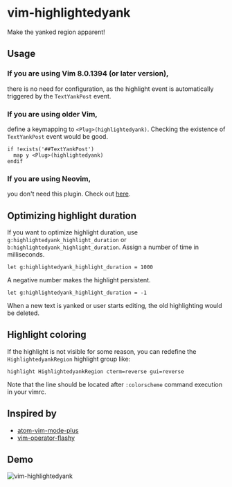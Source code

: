 # vim-highlightedyank
Make the yanked region apparent!

## Usage

### If you are using Vim 8.0.1394 (or later version),

there is no need for configuration, as the highlight event is automatically triggered by the `TextYankPost` event.

### If you are using older Vim,

define a keymapping to `<Plug>(highlightedyank)`. Checking the existence of `TextYankPost` event would be good.

```vim
if !exists('##TextYankPost')
  map y <Plug>(highlightedyank)
endif
```

### If you are using Neovim,

you don't need this plugin. Check out [here](https://neovim.io/doc/user/lua.html#lua-highlight).


## Optimizing highlight duration

If you want to optimize highlight duration, use `g:highlightedyank_highlight_duration` or `b:highlightedyank_highlight_duration`. Assign a number of time in milliseconds.

```vim
let g:highlightedyank_highlight_duration = 1000
```

A negative number makes the highlight persistent.

```vim
let g:highlightedyank_highlight_duration = -1
```

When a new text is yanked or user starts editing, the old highlighting would be deleted.

## Highlight coloring

If the highlight is not visible for some reason, you can redefine the `HighlightedyankRegion` highlight group like:

```
highlight HighlightedyankRegion cterm=reverse gui=reverse
```

Note that the line should be located after `:colorscheme` command execution in your vimrc.

## Inspired by

 - [atom-vim-mode-plus](https://github.com/t9md/atom-vim-mode-plus)
 - [vim-operator-flashy](https://github.com/haya14busa/vim-operator-flashy)

## Demo
![vim-highlightedyank](http://i.imgur.com/HulyZ6n.gif)
